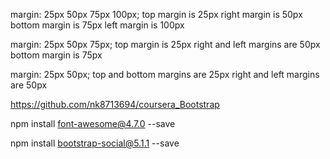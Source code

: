margin: 25px 50px 75px 100px;
top margin is 25px
right margin is 50px
bottom margin is 75px
left margin is 100px

margin: 25px 50px 75px;
top margin is 25px
right and left margins are 50px
bottom margin is 75px

margin: 25px 50px;
top and bottom margins are 25px
right and left margins are 50px


https://github.com/nk8713694/coursera_Bootstrap

npm install font-awesome@4.7.0 --save

npm install bootstrap-social@5.1.1 --save